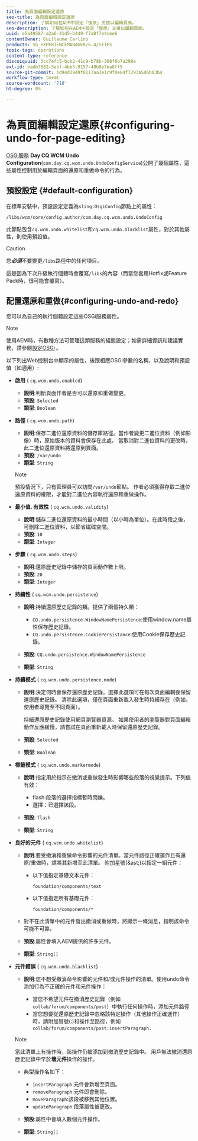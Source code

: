 ```yaml
---
title: 為頁面編輯設定還原
seo-title: 為頁面編輯設定還原
description: 了解如何在AEM中設定「復原」支援以編輯頁面。
seo-description: 了解如何在AEM中設定「復原」支援以編輯頁面。
uuid: e5a49587-a2a6-41d5-b449-f7a8f7e4cee6
contentOwner: Guillaume Carlino
products: SG_EXPERIENCEMANAGER/6.4/SITES
topic-tags: operations
content-type: reference
discoiquuid: 3cc7efc5-bcb2-41c9-b78b-308f6b7a298e
exl-id: badb7082-3ebf-4bb3-9157-48b8e7ea8ff9
source-git-commit: bd94d3949f0117aa3e1c9f0e84f7293a5d6b03b4
workflow-type: tm+mt
source-wordcount: '718'
ht-degree: 0%

---
```


# 為頁面編輯設定還原{#configuring-undo-for-page-editing}

[OSGi服務](/help/sites-deploying/configuring-osgi.md) **Day CQ WCM Undo Configuration**(`com.day.cq.wcm.undo.UndoConfigService`)公開了幾個屬性，這些屬性控制用於編輯頁面的還原和重做命令的行為。

## 預設設定 {#default-configuration}

在標準安裝中，預設設定定義為`sling:OsgiConfig`節點上的屬性：

`/libs/wcm/core/config.author/com.day.cq.wcm.undo.UndoConfig`

此節點包含`cq.wcm.undo.whitelist`和`cq.wcm.undo.blacklist`屬性，對於其他屬性，則使用預設值。

>[!CAUTION]
>
>您&#x200B;***必須***&#x200B;不要變更`/libs`路徑中的任何項目。
>
>這是因為下次升級執行個體時會覆寫`/libs`的內容（而當您套用Hotfix或Feature Pack時，很可能會覆寫）。

## 配置還原和重做{#configuring-undo-and-redo}

您可以為自己的執行個體設定這些OSGi服務屬性。

>[!NOTE]
>
>使用AEM時，有數種方法可管理這類服務的組態設定；如需詳細資訊和建議實務，請參閱[設定OSGi](/help/sites-deploying/configuring-osgi.md) 。

以下列出Web控制台中顯示的屬性，後跟相應OSGi參數的名稱，以及說明和預設值（如適用）:

* **啟用**
( 
`cq.wcm.undo.enabled`)

   * **說明**:判斷頁面作者是否可以還原和重做變更。
   * **預設**:  `Selected`
   * **類型**:  `Boolean`

* **路徑**
( 
`cq.wcm.undo.path`)

   * **說明**:保存二進位還原資料的儲存庫路徑。當作者變更二進位資料（例如影像）時，原始版本的資料會保存在此處。 當取消對二進位資料的更改時，此二進位還原資料將還原到頁面。
   * **預設**:  `/var/undo`
   * **類型**:  `String`

   >[!NOTE]
   >
   >預設情況下，只有管理員可以訪問`/var/undo`節點。 作者必須獲得存取二進位還原資料的權限，才能對二進位內容執行還原和重做操作。

* **最小值. 有效性**
( 
`cq.wcm.undo.validity`)

   * **說明**:儲存二進位還原資料的最小時間（以小時為單位）。在此時段之後，可刪除二進位資料，以節省磁碟空間。
   * **預設**:  `10`
   * **類型**:  `Integer`

* **步驟**
( 
`cq.wcm.undo.steps`)

   * **說明**:還原歷史記錄中儲存的頁面動作數上限。
   * **預設**:  `20`
   * **類型**:  `Integer`

* **持續性**
( 
`cq.wcm.undo.persistence`)

   * **說明**:持續還原歷史記錄的類。提供了兩個持久類：

      * `CQ.undo.persistence.WindowNamePersistence`:使用window.name屬性保存歷史記錄。
      * `CQ.undo.persistence.CookiePersistance`:使用Cookie保存歷史記錄。
   * **預設**:  `CQ.undo.persistence.WindowNamePersistence`
   * **類型**:  `String`


* **持續模式**
( 
`cq.wcm.undo.persistence.mode`)

   * **說明**:決定何時會保存還原歷史記錄。選擇此選項可在每次頁面編輯後保留還原歷史記錄。 清除此選項，僅在頁面重新載入發生時持續存在（例如，使用者導覽至不同頁面）。

      持續還原歷史記錄使用網頁瀏覽器資源。 如果使用者的瀏覽器對頁面編輯動作反應緩慢，請嘗試在頁面重新載入時保留還原歷史記錄。

   * **預設**:  `Selected`
   * **類型**:  `Boolean`

* **標籤模式**
( 
`cq.wcm.undo.markermode`)

   * **說明**:指定用於指示在撤消或重做發生時影響哪些段落的視覺提示。下列值有效：

      * flash:段落的選擇指標暫時閃爍。
      * 選擇：已選擇該段。
   * **預設**:  `flash`
   * **類型**:  `String`


* **良好的元件**
( 
`cq.wcm.undo.whitelist`)

   * **說明**:要受撤消和重做命令影響的元件清單。當元件路徑正確運作且有還原/重做時，請將其新增至此清單。 附加星號(&amp;ast;)以指定一組元件：

      * 以下值指定基礎文本元件：

         `foundation/components/text`

      * 以下值指定所有基礎元件：

         `foundation/components/*`
   * 對不在此清單中的元件發出撤消或重做時，將顯示一條消息，指明該命令可能不可靠。

   * **預設**:屬性會填入AEM提供的許多元件。
   * **類型**:  `String[]`


* **元件錯誤**
( 
`cq.wcm.undo.blacklist`)

   * **說明**:您不想受撤消命令影響的元件和/或元件操作的清單。使用undo命令添加行為不正確的元件和元件操作：

      * 當您不希望元件在撤消歷史記錄（例如`collab/forum/components/post`）中執行任何操作時，添加元件路徑
      * 當您想要從還原歷史記錄中忽略該特定操作（其他操作正確運作）時，請附加冒號(:)和操作至路徑，例如`collab/forum/components/post:insertParagraph.`

   >[!NOTE]
   >
   >當此清單上有操作時，該操作仍被添加到撤消歷史記錄中。 用戶無法撤消還原歷史記錄中早於&#x200B;**壞元件**&#x200B;操作的操作。

   * 典型操作名如下：

      * `insertParagraph`:元件會新增至頁面。
      * `removeParagraph`:元件即會刪除。
      * `moveParagraph`:該段被移到其他位置。
      * `updateParagraph`:段落屬性被更改。
   * **預設**:屬性中會填入數個元件操作。
   * **類型**:  `String[]`
